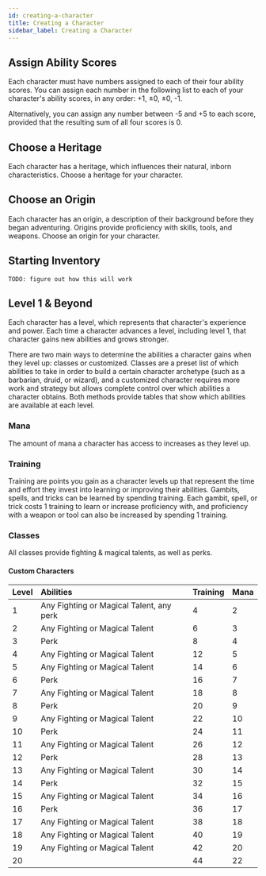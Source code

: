 ```yaml
---
id: creating-a-character
title: Creating a Character
sidebar_label: Creating a Character
---
```


## Assign Ability Scores

Each character must have numbers assigned to each of their four ability scores. You can assign each number in the following list to each of your character's ability scores, in any order: +1, ±0, ±0, -1.

Alternatively, you can assign any number between -5 and +5 to each score, provided that the resulting sum of all four scores is 0.

## Choose a Heritage

Each character has a heritage, which influences their natural, inborn characteristics. Choose a heritage for your character.

## Choose an Origin

Each character has an origin, a description of their background before they began adventuring. Origins provide proficiency with skills, tools, and weapons. Choose an origin for your character.

## Starting Inventory

`TODO: figure out how this will work`

## Level 1 & Beyond

Each character has a level, which represents that character's experience and power. Each time a character advances a level, including level 1, that character gains new abilities and grows stronger.

There are two main ways to determine the abilities a character gains when they level up: classes or customized. Classes are a preset list of which abilities to take in order to build a certain character archetype \(such as a barbarian, druid, or wizard\), and a customized character requires more work and strategy but allows complete control over which abilities a character obtains. Both methods provide tables that show which abilities are available at each level.

### Mana

The amount of mana a character has access to increases as they level up. 

### Training

Training are points you gain as a character levels up that represent the time and effort they invest into learning or improving their abilities. Gambits, spells, and tricks can be learned by spending training. Each gambit, spell, or trick costs 1 training to learn or increase proficiency with, and proficiency with a weapon or tool can also be increased by spending 1 training.

### Classes

All classes provide fighting & magical talents, as well as perks.

#### Custom Characters

| Level | Abilities | Training | Mana |
| :--- | :--- | :--- | :--- |
| 1 | Any Fighting or Magical Talent, any perk | 4 | 2 |
| 2 | Any Fighting or Magical Talent | 6 | 3 |
| 3 | Perk | 8 | 4 |
| 4 | Any Fighting or Magical Talent | 12 | 5 |
| 5 | Any Fighting or Magical Talent | 14 | 6 |
| 6 | Perk | 16 | 7 |
| 7 | Any Fighting or Magical Talent | 18 | 8 |
| 8 | Perk | 20 | 9 |
| 9 | Any Fighting or Magical Talent | 22 | 10 |
| 10 | Perk | 24 | 11 |
| 11 | Any Fighting or Magical Talent | 26 | 12 |
| 12 | Perk | 28 | 13 |
| 13 | Any Fighting or Magical Talent | 30 | 14 |
| 14 | Perk | 32 | 15 |
| 15 | Any Fighting or Magical Talent | 34 | 16 |
| 16 | Perk | 36 | 17 |
| 17 | Any Fighting or Magical Talent | 38 | 18 |
| 18 | Any Fighting or Magical Talent | 40 | 19 |
| 19 | Any Fighting or Magical Talent | 42 | 20 |
| 20 |  | 44 | 22 |